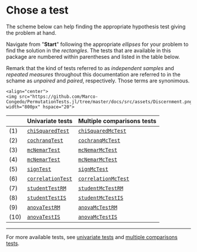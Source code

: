 # Chose a test

The scheme below can help finding the appropriate hypothesis test giving the problem at hand.

Navigate from "**Start**" following the appropriate *ellipses* for your problem to find the solution 
in the *rectangles*. The tests that are available in this package are numbered within parentheses
and listed in the table below.

Remark that the kind of tests referred to as *independent samples* and *repeated measures* throughout this documentation are referred to in the schame as *unpaired* and *paired*, respectively. Those terms are synonimous.

```@raw html
<align="center">
<img src="https://github.com/Marco-Congedo/PermutationTests.jl/tree/master/docs/src/assets/Discernment.png" width="800px" hspace="20">
```


|     | Univariate tests          | Multiple comparisons tests | 
|:----|:--------------------------|:---------------------------|
| (1) | [`chiSquaredTest`](@ref)  | [`chiSquaredMcTest`](@ref) |
| (2) | [`cochranqTest`](@ref)    | [`cochranqMcTest`](@ref)   |
| (3) | [`mcNemarTest`](@ref)     | [`mcNemarMcTest`](@ref)    |
| (4) | [`mcNemarTest`](@ref)     | [`mcNemarMcTest`](@ref)    |
| (5) | [`signTest`](@ref)        | [`signMcTest`](@ref)       |
| (6) | [`correlationTest`](@ref) | [`correlationMcTest`](@ref)|
| (7) | [`studentTestRM`](@ref)   | [`studentMcTestRM`](@ref)  |
| (8) | [`studentTestIS`](@ref)   | [`studentMcTestIS`](@ref)  |
| (9) | [`anovaTestRM`](@ref)     | [`anovaMcTestRM`](@ref)    |
| (10)| [`anovaTestIS`](@ref)     | [`anovaMcTestIS`](@ref)    |

---

For more available tests, see [univariate tests](@ref "Univariate tests")
and [multiple comparisons tests](@ref "Multiple comparisons tests").




